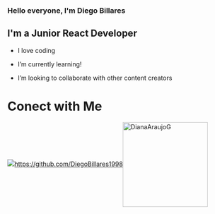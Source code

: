 ### Hello everyone, I'm Diego Billares



## I'm a Junior React  Developer



-  I love coding

-  I’m currently learning!

-  I’m looking to collaborate with other content creators


# Conect with Me

<p  align="center">

<p>
<a href="https://www.linkedin.com/in/diego-billares-941188204/%22%3E<img src="https://img.icons8.com/color/48/000000/linkedin.png%22/%3E
<a href="mailto:billaresdiego@gmail.com"><img src="https://img.icons8.com/color/48/000000/ms-outlook.png%22/%3E
</p>

<a  href="https://github.com/DiegoBillares1998<img  align="center"  src="https://github-readme-stats.vercel.app/api?username=DiegoBillares1998&show_icons=true&theme=dracula"  alt="DianaAraujoG"  height="192px"/></a>

</p>
